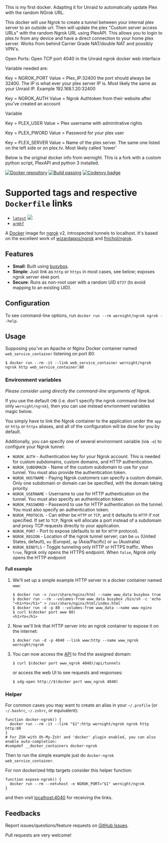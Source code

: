 

This is my first docker. Adapting it for Unraid to automatically update Plex with the random NGrok URL.

This docker will use Ngrok to create a tunnel between your internal plex server to an outside url. Then will update the plex "Custom server access URLs" with the random Ngrok URL using PlexAPI. This allows you to login to plex.tv from any device and have a direct connection to your home plex server. Works from behind Carrier Grade NAT/double NAT and possibly VPN's.

Open Ports:
Open TCP port 4040 in the Unraid ngrok docker web interface

Variable needed are:

Key = NGROK_PORT
Value = Plex_IP:32400
the port should always be 32400. The IP is what ever your plex server IP is. Most likely the same as your Unraid IP. 
Example 192.168.1.20:32400

Key = NGROK_AUTH
Value = Ngrok Authtoken from their website after you've created an account

Variable

Key = PLEX_USER
Value = Plex username with adminitrative rights

Key = PLEX_PWORD
Value = Password for your plex user

Key = PLEX_SERVER
Value = Name of the plex server. The same one listed on the left side or on plex.tv. Most likely called 'tower'

Below is the original docker info from wernight. This is a fork with a custom python script, PlexAPI and python 3 installed.

[![Docker repository](https://img.shields.io/docker/automated/wernight/ngrok.svg)](https://hub.docker.com/r/wernight/ngrok/) [![Build passing](https://img.shields.io/docker/build/wernight/ngrok.svg)](https://hub.docker.com/r/wernight/ngrok/) [![Codenvy badge](http://beta.codenvy.com/factory/resources/codenvy-contribute.svg)](http://beta.codenvy.com/f?url=https://github.com/wernight/docker-ngrok 'Start development on Codenvy')

# Supported tags and respective `Dockerfile` links

  * [`latest`](https://github.com/wernight/docker-ngrok/blob/master/Dockerfile) [![](https://images.microbadger.com/badges/image/wernight/ngrok.svg)](http://microbadger.com/images/wernight/ngrok "Get your own image badge on microbadger.com")
  * [`armhf`](https://github.com/wernight/docker-ngrok/blob/master/Dockerfile.armhf)

A [Docker][docker] image for [ngrok][ngrok] v2, introspected tunnels to localhost.
It's based on the excellent work of [wizardapps/ngrok][wizardapps/ngrok] and [fnichol/ngrok][fnichol/ngrok].


## Features

  * **Small**: Built using [busybox][busybox].
  * **Simple**: Just link as `http` or `https` in most cases, see below; exposes ngrok server `4040` port.
  * **Secure**: Runs as non-root user with a random UID `6737` (to avoid mapping to an existing UID).


## Configuration

To see command-line options, run `docker run --rm wernight/ngrok ngrok --help`.


## Usage

Supposing you've an Apache or Nginx Docker container named `web_service_container` listening on port 80:

    $ docker run --rm -it --link web_service_container wernight/ngrok ngrok http web_service_container:80


### Environment variables

*Please consider using directly the command-line arguments of Ngrok.*

If you use the default `CMD` (i.e. don't specify the ngrok command-line but only `wernight/ngrok`),
then you can use instead envrionment variables magic below.

You simply have to link the Ngrok container to the application under the `app` or `http` or `https` aliases, and all of the configuration will be done for you by default.

Additionally, you can specify one of several environment variable (via `-e`) to configure your Ngrok tunnel:

  * `NGROK_AUTH` - Authentication key for your Ngrok account. This is needed for custom subdomains, custom domains, and HTTP authentication.
  * `NGROK_SUBDOMAIN` - Name of the custom subdomain to use for your tunnel. You must also provide the authentication token.
  * `NGROK_HOSTNAME` - Paying Ngrok customers can specify a custom domain. Only one subdomain or domain can be specified, with the domain taking priority.
  * `NGROK_USERNAME` - Username to use for HTTP authentication on the tunnel. You must also specify an authentication token.
  * `NGROK_PASSWORD` - Password to use for HTTP authentication on the tunnel. You must also specify an authentication token.
  * `NGROK_PROTOCOL` - Can either be `HTTP` or `TCP`, and it defaults to `HTTP` if not specified. If set to `TCP`, Ngrok will allocate a port instead of a subdomain and proxy TCP requests directly to your application.
  * `NGROK_PORT` - Port to expose (defaults to `80` for `HTTP` protocol).
  * `NGROK_REGION` - Location of the ngrok tunnel server; can be `us` (United States, default), `eu` (Europe), `ap` (Asia/Pacific) or `au` (Australia)
  * `NGROK_BINDTLS` - Toggle tunneling only HTTP or HTTPS traffic. When `true`, Ngrok only opens the HTTPS endpoint. When `false`, Ngrok only opens the HTTP endpoint

#### Full example

 1. We'll set up a simple example HTTP server in a docker container named `www`:

        $ docker run -v /usr/share/nginx/html --name www_data busybox true
        $ docker run --rm --volumes-from www_data busybox /bin/sh -c 'echo "<h1>Yo</h1>" > /usr/share/nginx/html/index.html'
        $ docker run -d -p 80 --volumes-from www_data --name www nginx
        $ curl $(docker port www 80)
        <h1>Yo</h1>

 2. Now we'll link that HTTP server into an ngrok container to expose it on the internet:

        $ docker run -d -p 4040 --link www:http --name www_ngrok wernight/ngrok

 3. You can now access the [API][ngrok-api] to find the assigned domain:

        $ curl $(docker port www_ngrok 4040)/api/tunnels

    or access the web UI to see requests and responses:

        $ xdg-open http://$(docker port www_ngrok 4040)


### Helper

For common cases you may want to create an alias in your `~/.profile` (or `~/.bashrc`, `~/.zshrc`, or equivalent):

    function docker-ngrok() {
      docker run --rm -it --link "$1":http wernight/ngrok ngrok http http:80
    }
    # For ZSH with Oh-My-Zsh! and 'docker' plugin enabled, you can also enable auto-completion:
    #compdef __docker_containers docker-ngrok

Then to run the simple example just do `docker-ngrok web_service_container`.

For non dockerized http targets consider this helper function:

    function expose-ngrok() {
      docker run --rm --net=host -e NGROK_PORT="$1" wernight/ngrok
    }

and then visit [localhost:4040](http://localhost:4040) for receiving the links.


## Feedbacks

Report issues/questions/feature requests on [GitHub Issues][issues].

Pull requests are very welcome!

[issues]:           https://github.com/wernight/docker-ngrok/issues
[docker]:           https://www.docker.io/
[ngrok]:            https://ngrok.com/
[ngrok-api]:        https://ngrok.com/docs#client-api
[busybox]:          https://registry.hub.docker.com/_/busybox
[wizardapps/ngrok]: https://registry.hub.docker.com/u/wizardapps/ngrok/
[fnichol/ngrok]:    https://registry.hub.docker.com/u/fnichol/ngrok/
